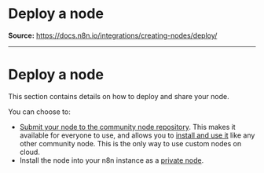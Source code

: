 # Deploy a node

**Source:** https://docs.n8n.io/integrations/creating-nodes/deploy/

---

# Deploy a node

This section contains details on how to deploy and share your node.

You can choose to:

- [Submit your node to the community node repository](submit-community-nodes/). This makes it available for everyone to use, and allows you to [install and use it](../../community-nodes/installation/) like any other community node. This is the only way to use custom nodes on cloud.
- Install the node into your n8n instance as a [private node](install-private-nodes/).
